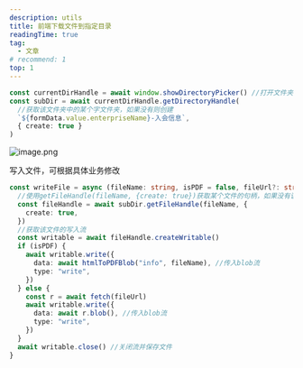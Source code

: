 ```yaml
---
description: utils
title: 前端下载文件到指定目录
readingTime: true
tag:
  - 文章
# recommend: 1
top: 1
---
```


```typescript
const currentDirHandle = await window.showDirectoryPicker() //打开文件夹选择器并获得该文件夹的句柄
const subDir = await currentDirHandle.getDirectoryHandle(
  //获取该文件夹中的某个字文件夹，如果没有则创建
  `${formData.value.enterpriseName}-入会信息`,
  { create: true }
)
```

![image.png](https://cdn.nlark.com/yuque/0/2024/png/28277659/1718259039229-8ba68b60-7ade-44ce-a1ce-e14caf5f36a4.png#averageHue=%23282724&clientId=u2b01b808-aaf9-4&from=paste&height=448&id=u05fd63da&originHeight=448&originWidth=800&originalType=binary&ratio=1&rotation=0&showTitle=false&size=83234&status=done&style=none&taskId=u3837f68a-31a4-478a-b17b-e94d5a5c371&title=&width=800)

写入文件，可根据具体业务修改

```typescript
const writeFile = async (fileName: string, isPDF = false, fileUrl?: string) => {
  //使用getFileHandle(fileName, {create: true})获取某个文件的句柄，如果没有该文件则创建
  const fileHandle = await subDir.getFileHandle(fileName, {
    create: true,
  })
  //获取该文件的写入流
  const writable = await fileHandle.createWritable()
  if (isPDF) {
    await writable.write({
      data: await htmlToPDFBlob("info", fileName), //传入blob流
      type: "write",
    })
  } else {
    const r = await fetch(fileUrl)
    await writable.write({
      data: await r.blob(), //传入blob流
      type: "write",
    })
  }
  await writable.close() //关闭流并保存文件
}
```
